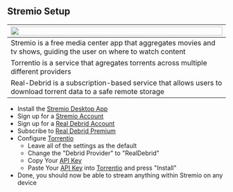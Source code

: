 ## Stremio Setup

| <img src="./img/stremio/stremio.jpeg" width="100%">                                                          |
| ---------------------------------------------------------------------------------------------------- |
| Stremio is a free media center app that aggregates movies and tv shows, guiding the user on where to watch content                        |
| Torrentio is a service that agregates torrents across multiple different providers                                                     |
| Real-Debrid is a subscription-based service that allows users to download torrent data to a safe remote storage |

- Install the [Stremio Desktop App](https://www.stremio.com/downloads)
- Sign up for a [Stremio Account](https://www.stremio.com/register)
- Sign up for a [Real Debrid Account](https://real-debrid.com/)
- Subscribe to [Real Debrid Premium](https://real-debrid.com/premium)
- Configure [Torrentio](https://torrentio.strem.fun/configure)
  - Leave all of the settings as the default
  - Change the "Debrid Provider" to "RealDebrid"
  - Copy Your [API Key](https://real-debrid.com/apitoken)
  - Paste Your [API Key](https://real-debrid.com/apitoken) into [Torrentio](https://torrentio.strem.fun/configure) and press "Install"
- Done, you should now be able to stream anything within Stremio on any device
